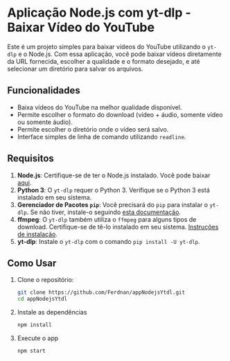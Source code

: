 #  Aplicação Node.js com yt-dlp - Baixar Vídeo do YouTube

Este é um projeto simples para baixar vídeos do YouTube utilizando o `yt-dlp` e o Node.js. Com essa aplicação, você pode baixar vídeos diretamente da URL fornecida, escolher a qualidade e o formato desejado, e até selecionar um diretório para salvar os arquivos.

## Funcionalidades

- Baixa vídeos do YouTube na melhor qualidade disponível.
- Permite escolher o formato do download (vídeo + áudio, somente vídeo ou somente áudio).
- Permite escolher o diretório onde o vídeo será salvo.
- Interface simples de linha de comando utilizando `readline`.

## Requisitos

1. **Node.js**: Certifique-se de ter o Node.js instalado. Você pode baixar [aqui](https://nodejs.org/).
2. **Python 3**: O `yt-dlp` requer o Python 3. Verifique se o Python 3 está instalado em seu sistema.
3. **Gerenciador de Pacotes `pip`**: Você precisará do `pip` para instalar o `yt-dlp`. Se não tiver, instale-o seguindo [esta documentação](https://pip.pypa.io/en/stable/installation/).
4. **ffmpeg**: O `yt-dlp` também utiliza o `ffmpeg` para alguns tipos de download. Certifique-se de tê-lo instalado em seu sistema. [Instruções de instalação](https://ffmpeg.org/download.html).
5. **yt-dlp**: Instale o `yt-dlp` com o comando `pip install -U yt-dlp`.

## Como Usar

1. Clone o repositório:

   ```bash
   git clone https://github.com/Ferdnan/appNodejsYtdl.git
   cd appNodejsYtdl

2. Instale as dependências

    ```bash
    npm install

3. Execute o app

    ```bash
    npm start
    
